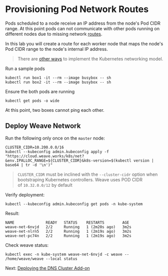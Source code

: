 # Provisioning Pod Network Routes

Pods scheduled to a node receive an IP address from the node's Pod CIDR range. At this point pods can not communicate with other pods running on different nodes due to missing network [routes](https://cloud.google.com/compute/docs/vpc/routes).

In this lab you will create a route for each worker node that maps the node's Pod CIDR range to the node's internal IP address.

> There are [other ways](https://kubernetes.io/docs/concepts/cluster-administration/networking/#how-to-achieve-this) to implement the Kubernetes networking model.

Run a sample pods

```shell
kubectl run box1 -it --rm --image busybox -- sh
kubectl run box2 -it --rm --image busybox -- sh
```

Ensure the both pods are running

```shell
kubectl get pods -o wide
```

 At this point, two boxes cannot ping each other.

## Deploy Weave Network

Run the following only once on the `master` node:

```shell
CLUSTER_CIDR=10.200.0.0/16
kubectl --kubeconfig admin.kubeconfig apply -f "https://cloud.weave.works/k8s/net?&env.IPALLOC_RANGE=${CLUSTER_CIDR}&k8s-version=$(kubectl version | base64 | tr -d '\n')"
```

> `CLUSTER_CIDR` must be inclined with the `--cluster-cidr` option when bootstraping Kubernetes controllers. Weave uses POD CIDR of `10.32.0.0/12` by default

Verify deployment:

```shell
kubectl --kubeconfig admin.kubeconfig get pods -n kube-system
```

Result:

```
NAME              READY   STATUS    RESTARTS        AGE
weave-net-6nvjd   2/2     Running   1 (2m20s ago)   3m2s
weave-net-nlrn5   2/2     Running   1 (2m19s ago)   3m2s
weave-net-pc74n   2/2     Running   1 (2m19s ago)   3m2s
```

Check weave status:

```shell
kubectl exec -n kube-system weave-net-6nvjd -c weave -- /home/weave/weave --local status
```

Next: [Deploying the DNS Cluster Add-on](12-dns-addon.md)
